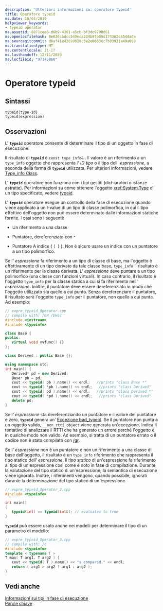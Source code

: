 ```yaml
---
description: 'Ulteriori informazioni su: operatore typeid'
title: Operatore typeid
ms.date: 10/04/2019
helpviewer_keywords:
- typeid operator
ms.assetid: 8871cee6-d6b9-4301-a5cb-bf3dc9798d61
ms.openlocfilehash: 8e036cbdcc540eca224b97b09d174362c454da6e
ms.sourcegitcommit: d6af41e42699628c3e2e6063ec7b03931a49a098
ms.translationtype: MT
ms.contentlocale: it-IT
ms.lasthandoff: 12/11/2020
ms.locfileid: "97145860"
---
```

# <a name="typeid-operator"></a>Operatore typeid

## <a name="syntax"></a>Sintassi

```
typeid(type-id)
typeid(expression)
```

## <a name="remarks"></a>Osservazioni

L' **`typeid`** operatore consente di determinare il tipo di un oggetto in fase di esecuzione.

Il risultato di **`typeid`** è `const type_info&` . Il valore è un riferimento a un `type_info` oggetto che rappresenta l' *ID tipo* o il tipo dell' *espressione*, a seconda della forma di **`typeid`** utilizzata. Per ulteriori informazioni, vedere [Type_info Class](../cpp/type-info-class.md).

L' **`typeid`** operatore non funziona con i tipi gestiti (dichiaratori o istanze astratte). Per informazioni su come ottenere l'oggetto <xref:System.Type> di un tipo specificato, vedere [typeid](../extensions/typeid-cpp-component-extensions.md).

L' **`typeid`** operatore esegue un controllo della fase di esecuzione quando viene applicato a un l-value di un tipo di classe polimorfica, in cui il tipo effettivo dell'oggetto non può essere determinato dalle informazioni statiche fornite. I casi sono i seguenti:

- Un riferimento a una classe

- Puntatore, dereferenziato con `*`

- Puntatore A indice ( `[ ]` ). Non è sicuro usare un indice con un puntatore a un tipo polimorfico.

Se l' *espressione* fa riferimento a un tipo di classe di base, ma l'oggetto è effettivamente di un tipo derivato da tale classe base, `type_info` il risultato è un riferimento per la classe derivata. L' *espressione* deve puntare a un tipo polimorfico (una classe con funzioni virtuali). In caso contrario, il risultato è l'oggetto `type_info` per la classe statica a cui si fa riferimento nell' *espressione*. Inoltre, il puntatore deve essere dereferenziato in modo che l'oggetto utilizzato sia quello a cui punta. Senza dereferenziare il puntatore, il risultato sarà l'oggetto `type_info` per il puntatore, non quello a cui punta. Ad esempio:

```cpp
// expre_typeid_Operator.cpp
// compile with: /GR /EHsc
#include <iostream>
#include <typeinfo>

class Base {
public:
   virtual void vvfunc() {}
};

class Derived : public Base {};

using namespace std;
int main() {
   Derived* pd = new Derived;
   Base* pb = pd;
   cout << typeid( pb ).name() << endl;   //prints "class Base *"
   cout << typeid( *pb ).name() << endl;   //prints "class Derived"
   cout << typeid( pd ).name() << endl;   //prints "class Derived *"
   cout << typeid( *pd ).name() << endl;   //prints "class Derived"
   delete pd;
}
```

Se l' *espressione* sta dereferenziando un puntatore e il valore del puntatore è zero, **`typeid`** genera un' [Eccezione bad_typeid](../cpp/bad-typeid-exception.md). Se il puntatore non punta a un oggetto valido, `__non_rtti_object` viene generata un'eccezione. Indica il tentativo di analizzare il RTTI che ha generato un errore perché l'oggetto è in qualche modo non valido. Ad esempio, si tratta di un puntatore errato o il codice non è stato compilato con [/gr](../build/reference/gr-enable-run-time-type-information.md).

Se l' *espressione* non è un puntatore e non un riferimento a una classe di base dell'oggetto, il risultato è un `type_info` riferimento che rappresenta il tipo statico dell' *espressione*. Il *tipo statico* di un'espressione fa riferimento al tipo di un'espressione così come è noto in fase di compilazione. Durante la valutazione del tipo statico di un'espressione, la semantica di esecuzione viene ignorata. Inoltre, i riferimenti vengono, quando possibile, ignorati durante la determinazione del tipo statico di un'espressione.

```cpp
// expre_typeid_Operator_2.cpp
#include <typeinfo>

int main()
{
   typeid(int) == typeid(int&); // evaluates to true
}
```

**`typeid`** può essere usato anche nei modelli per determinare il tipo di un parametro di modello:

```cpp
// expre_typeid_Operator_3.cpp
// compile with: /c
#include <typeinfo>
template < typename T >
T max( T arg1, T arg2 ) {
   cout << typeid( T ).name() << "s compared." << endl;
   return ( arg1 > arg2 ? arg1 : arg2 );
}
```

## <a name="see-also"></a>Vedi anche

[Informazioni sui tipi in fase di esecuzione](../cpp/run-time-type-information.md)\
[Parole chiave](../cpp/keywords-cpp.md)
